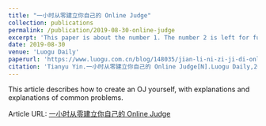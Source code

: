 ```yaml
---
title: "一小时从零建立你自己的 Online Judge"
collection: publications
permalink: /publication/2019-08-30-online-judge
excerpt: 'This paper is about the number 1. The number 2 is left for future work.'
date: 2019-08-30
venue: 'Luogu Daily'
paperurl: 'https://www.luogu.com.cn/blog/148035/jian-li-ni-zi-ji-di-online-judge'
citation: 'Tianyu Yin.一小时从零建立你自己的 Online Judge[N].Luogu Daily,2019(207).'
---
```

This article describes how to create an OJ yourself, with explanations and explanations of common problems.

Article URL: [一小时从零建立你自己的 Online Judge](https://www.luogu.com.cn/blog/148035/jian-li-ni-zi-ji-di-online-judge)
